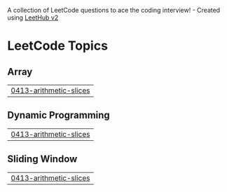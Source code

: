 A collection of LeetCode questions to ace the coding interview! - Created using [LeetHub v2](https://github.com/arunbhardwaj/LeetHub-2.0)
<!---LeetCode Topics Start-->
# LeetCode Topics
## Array
|  |
| ------- |
| [0413-arithmetic-slices](https://github.com/Ayush-parija/Leetcode_Problem_Solving/tree/master/0413-arithmetic-slices) |
## Dynamic Programming
|  |
| ------- |
| [0413-arithmetic-slices](https://github.com/Ayush-parija/Leetcode_Problem_Solving/tree/master/0413-arithmetic-slices) |
## Sliding Window
|  |
| ------- |
| [0413-arithmetic-slices](https://github.com/Ayush-parija/Leetcode_Problem_Solving/tree/master/0413-arithmetic-slices) |
<!---LeetCode Topics End-->